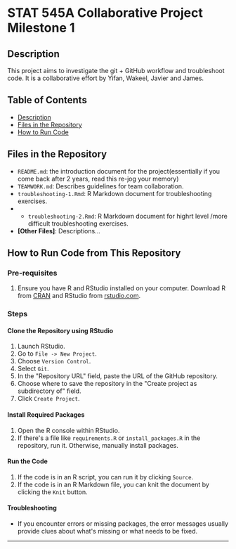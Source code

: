 # STAT 545A Collaborative Project Milestone 1

## Description

This project aims to investigate the git + GitHub workflow and troubleshoot code. It is a collaborative effort by Yifan, Wakeel, Javier and James.

## Table of Contents

- [Description](#description)
- [Files in the Repository](#files-in-the-repository)
- [How to Run Code](#how-to-run-code)
  
## Files in the Repository

- `README.md`: the introduction document for the project(essentially if you come back after 2 years, read this re-jog your memory)
- `TEAMWORK.md`: Describes guidelines for team collaboration.
- `troubleshooting-1.Rmd`: R Markdown document for troubleshooting exercises.
- - `troubleshooting-2.Rmd`: R Markdown document for highrt level /more difficult troubleshooting exercises.
- **[Other Files]**: Descriptions...

## How to Run Code from This Repository

### Pre-requisites
1. Ensure you have R and RStudio installed on your computer. Download R from [CRAN](https://cran.r-project.org/) and RStudio from [rstudio.com](https://www.rstudio.com/).

### Steps

#### Clone the Repository using RStudio
1. Launch RStudio.
2. Go to `File -> New Project`.
3. Choose `Version Control`.
4. Select `Git`.
5. In the "Repository URL" field, paste the URL of the GitHub repository.
6. Choose where to save the repository in the "Create project as subdirectory of" field.
7. Click `Create Project`.

#### Install Required Packages
1. Open the R console within RStudio.
2. If there's a file like `requirements.R` or `install_packages.R` in the repository, run it. Otherwise, manually install packages.

#### Run the Code
1. If the code is in an R script, you can run it by clicking `Source`.
2. If the code is in an R Markdown file, you can knit the document by clicking the `Knit` button.

#### Troubleshooting
- If you encounter errors or missing packages, the error messages usually provide clues about what's missing or what needs to be fixed.


---


